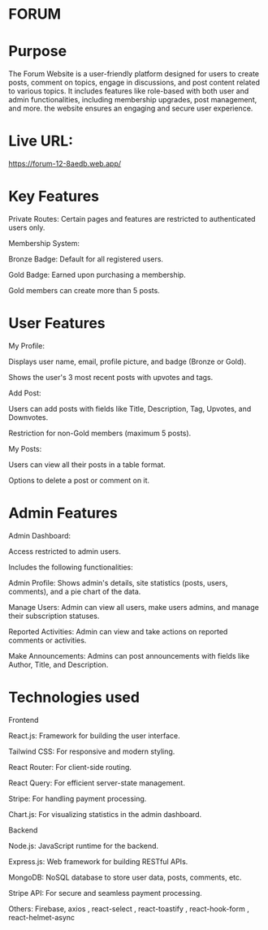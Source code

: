 # FORUM

# Purpose
The Forum Website is a user-friendly platform designed for users to create posts, comment on topics, engage in discussions, and post content related to various topics. It includes features like role-based with both user and admin functionalities, including membership upgrades, post management, and more. the website ensures an engaging and secure user experience.

# Live URL:
https://forum-12-8aedb.web.app/


# Key Features

Private Routes: Certain pages and features are restricted to authenticated users only.

Membership System:

Bronze Badge: Default for all registered users.

Gold Badge: Earned upon purchasing a membership.

Gold members can create more than 5 posts.

# User Features

My Profile:

Displays user name, email, profile picture, and badge (Bronze or Gold).

Shows the user's 3 most recent posts with upvotes and tags.

Add Post:

Users can add posts with fields like Title, Description, Tag, Upvotes, and Downvotes.

Restriction for non-Gold members (maximum 5 posts).

My Posts:

Users can view all their posts in a table format.

Options to delete a post or comment on it.

# Admin Features

Admin Dashboard:

Access restricted to admin users.

Includes the following functionalities:

Admin Profile: Shows admin's details, site statistics (posts, users, comments), and a pie chart of the data.

Manage Users: Admin can view all users, make users admins, and manage their subscription statuses.

Reported Activities: Admin can view and take actions on reported comments or activities.

Make Announcements: Admins can post announcements with fields like Author, Title, and Description.

# Technologies used

Frontend

React.js: Framework for building the user interface.

Tailwind CSS: For responsive and modern styling.

React Router: For client-side routing.

React Query: For efficient server-state management.

Stripe: For handling payment processing.

Chart.js: For visualizing statistics in the admin dashboard.

Backend

Node.js: JavaScript runtime for the backend.

Express.js: Web framework for building RESTful APIs.

MongoDB: NoSQL database to store user data, posts, comments, etc.

Stripe API: For secure and seamless payment processing.

Others:
Firebase,
axios ,
react-select ,
react-toastify ,
react-hook-form ,
react-helmet-async
 


